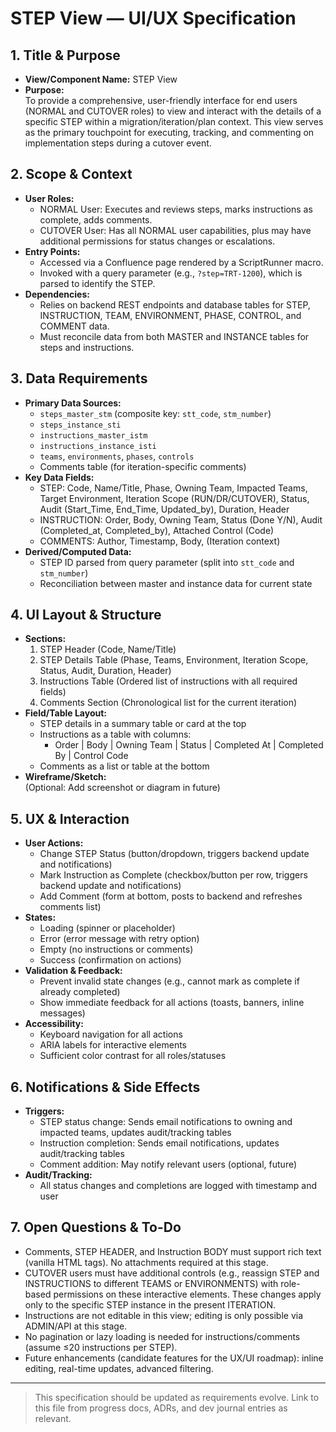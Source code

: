 # STEP View — UI/UX Specification

## 1. Title & Purpose
- **View/Component Name:** STEP View
- **Purpose:**  
  To provide a comprehensive, user-friendly interface for end users (NORMAL and CUTOVER roles) to view and interact with the details of a specific STEP within a migration/iteration/plan context. This view serves as the primary touchpoint for executing, tracking, and commenting on implementation steps during a cutover event.

## 2. Scope & Context
- **User Roles:**  
  - NORMAL User: Executes and reviews steps, marks instructions as complete, adds comments.
  - CUTOVER User: Has all NORMAL user capabilities, plus may have additional permissions for status changes or escalations.
- **Entry Points:**  
  - Accessed via a Confluence page rendered by a ScriptRunner macro.
  - Invoked with a query parameter (e.g., `?step=TRT-1200`), which is parsed to identify the STEP.
- **Dependencies:**  
  - Relies on backend REST endpoints and database tables for STEP, INSTRUCTION, TEAM, ENVIRONMENT, PHASE, CONTROL, and COMMENT data.
  - Must reconcile data from both MASTER and INSTANCE tables for steps and instructions.

## 3. Data Requirements
- **Primary Data Sources:**  
  - `steps_master_stm` (composite key: `stt_code`, `stm_number`)
  - `steps_instance_sti`
  - `instructions_master_istm`
  - `instructions_instance_isti`
  - `teams`, `environments`, `phases`, `controls`
  - Comments table (for iteration-specific comments)
- **Key Data Fields:**  
  - STEP: Code, Name/Title, Phase, Owning Team, Impacted Teams, Target Environment, Iteration Scope (RUN/DR/CUTOVER), Status, Audit (Start_Time, End_Time, Updated_by), Duration, Header
  - INSTRUCTION: Order, Body, Owning Team, Status (Done Y/N), Audit (Completed_at, Completed_by), Attached Control (Code)
  - COMMENTS: Author, Timestamp, Body, (Iteration context)
- **Derived/Computed Data:**  
  - STEP ID parsed from query parameter (split into `stt_code` and `stm_number`)
  - Reconciliation between master and instance data for current state

## 4. UI Layout & Structure
- **Sections:**  
  1. STEP Header (Code, Name/Title)
  2. STEP Details Table (Phase, Teams, Environment, Iteration Scope, Status, Audit, Duration, Header)
  3. Instructions Table (Ordered list of instructions with all required fields)
  4. Comments Section (Chronological list for the current iteration)
- **Field/Table Layout:**  
  - STEP details in a summary table or card at the top
  - Instructions as a table with columns:
    - Order | Body | Owning Team | Status | Completed At | Completed By | Control Code
  - Comments as a list or table at the bottom
- **Wireframe/Sketch:**  
  (Optional: Add screenshot or diagram in future)

## 5. UX & Interaction
- **User Actions:**  
  - Change STEP Status (button/dropdown, triggers backend update and notifications)
  - Mark Instruction as Complete (checkbox/button per row, triggers backend update and notifications)
  - Add Comment (form at bottom, posts to backend and refreshes comments list)
- **States:**  
  - Loading (spinner or placeholder)
  - Error (error message with retry option)
  - Empty (no instructions or comments)
  - Success (confirmation on actions)
- **Validation & Feedback:**  
  - Prevent invalid state changes (e.g., cannot mark as complete if already completed)
  - Show immediate feedback for all actions (toasts, banners, inline messages)
- **Accessibility:**  
  - Keyboard navigation for all actions
  - ARIA labels for interactive elements
  - Sufficient color contrast for all roles/statuses

## 6. Notifications & Side Effects
- **Triggers:**  
  - STEP status change: Sends email notifications to owning and impacted teams, updates audit/tracking tables
  - Instruction completion: Sends email notifications, updates audit/tracking tables
  - Comment addition: May notify relevant users (optional, future)
- **Audit/Tracking:**  
  - All status changes and completions are logged with timestamp and user

## 7. Open Questions & To-Do
- Comments, STEP HEADER, and Instruction BODY must support rich text (vanilla HTML tags). No attachments required at this stage.
- CUTOVER users must have additional controls (e.g., reassign STEP and INSTRUCTIONS to different TEAMS or ENVIRONMENTS) with role-based permissions on these interactive elements. These changes apply only to the specific STEP instance in the present ITERATION.
- Instructions are not editable in this view; editing is only possible via ADMIN/API at this stage.
- No pagination or lazy loading is needed for instructions/comments (assume ≤20 instructions per STEP).
- Future enhancements (candidate features for the UX/UI roadmap): inline editing, real-time updates, advanced filtering.

---

> This specification should be updated as requirements evolve. Link to this file from progress docs, ADRs, and dev journal entries as relevant.
